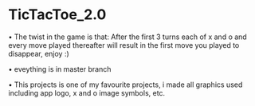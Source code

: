 # TicTacToe_2.0
• The twist in the game is that: After the first 3 turns each of x and o and every move played thereafter will result in the first move you played to disappear, enjoy :)

• eveything is in master branch

• This projects is one of my favourite projects, i made all graphics used including app logo, x and o image symbols, etc.
